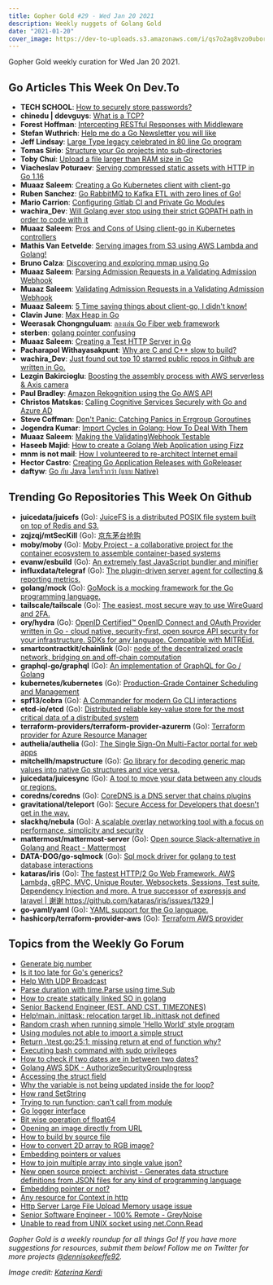 ```yaml
---
title: Gopher Gold #29 - Wed Jan 20 2021
description: Weekly nuggets of Golang Gold
date: "2021-01-20"
cover_image: https://dev-to-uploads.s3.amazonaws.com/i/qs7o2ag8vzo0uborgc7v.png
---
```


Gopher Gold weekly curation for Wed Jan 20 2021.

<Ad />

## Go Articles This Week On Dev.To

- **TECH SCHOOL**: [How to securely store passwords?](https://dev.to/techschoolguru/how-to-securely-store-passwords-3cg7)
- **chinedu | ddevguys**: [What is a TCP?](https://dev.to/chinedu/what-is-a-tcp-3gc6)
- **Forest Hoffman**: [Intercepting RESTful Responses with Middleware](https://dev.to/foresthoffman/intercepting-restful-responses-with-middleware-4b64)
- **Stefan Wuthrich**: [Help me do a Go Newsletter you will like](https://dev.to/golangch/help-me-do-a-go-newsletter-you-will-like-19f3)
- **Jeff Lindsay**: [Large Type legacy celebrated in 80 line Go program](https://dev.to/progrium/large-type-legacy-celebrated-in-80-line-go-program-1mob)
- **Tomas Sirio**: [Structure your Go projects into sub-directories](https://dev.to/tomassirio/structure-your-go-projects-into-sub-directories-209g)
- **Toby Chui**: [Upload a file larger than RAM size in Go](https://dev.to/tobychui/upload-a-file-larger-than-ram-size-in-go-4m2i)
- **Viacheslav Poturaev**: [Serving compressed static assets with HTTP in Go 1.16](https://dev.to/vearutop/serving-compressed-static-assets-with-http-in-go-1-16-55bb)
- **Muaaz Saleem**: [Creating a Go Kubernetes client with client-go](https://dev.to/muaazsaleem/creating-a-go-kubernetes-client-with-client-go-jlf)
- **Ruben Sanchez**: [Go RabbitMQ to Kafka ETL with zero lines of Go!](https://dev.to/rubenwap/go-rabbitmq-to-kafka-etl-with-zero-lines-of-go-1b83)
- **Mario Carrion**: [Configuring Gitlab CI and Private Go Modules](https://dev.to/mariocarrion/configuring-gitlab-ci-and-private-go-modules-46h7)
- **wachira_Dev**: [Will Golang ever stop using their strict GOPATH path in order to code with it](https://dev.to/tesh254/will-golang-ever-stop-using-their-strict-gopath-paths-in-order-to-code-with-it-5e73)
- **Muaaz Saleem**: [Pros and Cons of Using client-go in Kubernetes controllers](https://dev.to/muaazsaleem/pros-and-cons-of-using-client-go-in-kubernetes-controllers-25fa)
- **Mathis Van Eetvelde**: [Serving images from S3 using AWS Lambda and Golang!](https://dev.to/mathisco01/serving-images-from-s3-using-aws-lambda-and-golang-2lcf)
- **Bruno Calza**: [Discovering and exploring mmap using Go](https://dev.to/brunocalza/discovering-and-exploring-mmap-using-go-54h1)
- **Muaaz Saleem**: [Parsing Admission Requests in a Validating Admission Webhook](https://dev.to/muaazsaleem/parsing-admission-requests-in-a-validating-admission-webhook-371b)
- **Muaaz Saleem**: [Validating Admission Requests in a Validating Admission Webhook](https://dev.to/muaazsaleem/making-the-validatingwebhook-testable-15h)
- **Muaaz Saleem**: [5 Time saving things about client-go, I didn't know!](https://dev.to/muaazsaleem/5-time-saving-things-about-client-go-i-didn-t-know-31ji)
- **Clavin June**: [Max Heap in Go](https://dev.to/clavinjune/max-heap-in-go-43ag)
- **Weerasak Chongnguluam**: [ลองเล่น Go Fiber web framework](https://dev.to/iporsut/go-fiber-web-framework-1j1d)
- **sterben**: [golang pointer confusing](https://dev.to/schwarzsterben/golang-pointer-confusing-2pn8)
- **Muaaz Saleem**: [Creating a Test HTTP Server in Go](https://dev.to/muaazsaleem/creating-a-test-http-server-in-go-2349)
- **Pacharapol Withayasakpunt**: [Why are C and C++ slow to build?](https://dev.to/patarapolw/why-are-c-and-c-slow-to-build-38og)
- **wachira_Dev**: [Just found out top 10 starred public repos in Github are written in Go.](https://dev.to/tesh254/just-found-out-top-10-starred-public-repos-in-github-are-in-go-496g)
- **Lezgin Bakircioglu**: [Boosting the assembly process with AWS serverless & Axis camera](https://dev.to/dwtech/boosting-the-assembly-process-with-aws-serverless-axis-camera-3oin)
- **Paul Bradley**: [Amazon Rekognition using the Go AWS API](https://dev.to/nhsdeveloper/amazon-rekognition-using-the-go-aws-api-3lkb)
- **Christos Matskas**: [Calling Cognitive Services Securely with Go and Azure AD](https://dev.to/425show/calling-cognitive-services-securely-with-go-and-azure-ad-1e83)
- **Steve Coffman**: [Don't Panic: Catching Panics in Errgroup Goroutines](https://dev.to/stevenacoffman/don-t-panic-catching-panics-in-errgroup-5hn)
- **Jogendra Kumar**: [Import Cycles in Golang: How To Deal With Them](https://dev.to/jogendra/import-cycles-in-golang-how-to-deal-with-them-4ef3)
- **Muaaz Saleem**: [Making the ValidatingWebhook Testable](https://dev.to/muaazsaleem/making-the-validatingwebhook-testable-4ao3)
- **Haseeb Majid**: [How to create a Golang Web Application using Fizz](https://dev.to/hmajid2301/how-to-create-a-golang-web-application-using-fizz-275b)
- **mnm is not mail**: [How I volunteered to re-architect Internet email](https://dev.to/mnmnotmail/how-i-volunteered-to-re-architect-internet-email-4e10)
- **Hector Castro**: [Creating Go Application Releases with GoReleaser](https://dev.to/hector/creating-go-application-releases-with-goreleaser-1hac)
- **daftyw**: [Go กับ Java ใครเร็วกว่า (แบบ Native)](https://dev.to/daftyw/go-java-native-1f97)

<Ad />

## Trending Go Repositories This Week On Github

- **juicedata/juicefs** (Go): [JuiceFS is a distributed POSIX file system built on top of Redis and S3.](https://github.com/juicedata/juicefs)
- **zqjzqj/mtSecKill** (Go): [京东茅台抢购](https://github.com/zqjzqj/mtSecKill)
- **moby/moby** (Go): [Moby Project - a collaborative project for the container ecosystem to assemble container-based systems](https://github.com/moby/moby)
- **evanw/esbuild** (Go): [An extremely fast JavaScript bundler and minifier](https://github.com/evanw/esbuild)
- **influxdata/telegraf** (Go): [The plugin-driven server agent for collecting & reporting metrics.](https://github.com/influxdata/telegraf)
- **golang/mock** (Go): [GoMock is a mocking framework for the Go programming language.](https://github.com/golang/mock)
- **tailscale/tailscale** (Go): [The easiest, most secure way to use WireGuard and 2FA.](https://github.com/tailscale/tailscale)
- **ory/hydra** (Go): [OpenID Certified™ OpenID Connect and OAuth Provider written in Go - cloud native, security-first, open source API security for your infrastructure. SDKs for any language. Compatible with MITREid.](https://github.com/ory/hydra)
- **smartcontractkit/chainlink** (Go): [node of the decentralized oracle network, bridging on and off-chain computation](https://github.com/smartcontractkit/chainlink)
- **graphql-go/graphql** (Go): [An implementation of GraphQL for Go / Golang](https://github.com/graphql-go/graphql)
- **kubernetes/kubernetes** (Go): [Production-Grade Container Scheduling and Management](https://github.com/kubernetes/kubernetes)
- **spf13/cobra** (Go): [A Commander for modern Go CLI interactions](https://github.com/spf13/cobra)
- **etcd-io/etcd** (Go): [Distributed reliable key-value store for the most critical data of a distributed system](https://github.com/etcd-io/etcd)
- **terraform-providers/terraform-provider-azurerm** (Go): [Terraform provider for Azure Resource Manager](https://github.com/terraform-providers/terraform-provider-azurerm)
- **authelia/authelia** (Go): [The Single Sign-On Multi-Factor portal for web apps](https://github.com/authelia/authelia)
- **mitchellh/mapstructure** (Go): [Go library for decoding generic map values into native Go structures and vice versa.](https://github.com/mitchellh/mapstructure)
- **juicedata/juicesync** (Go): [A tool to move your data between any clouds or regions.](https://github.com/juicedata/juicesync)
- **coredns/coredns** (Go): [CoreDNS is a DNS server that chains plugins](https://github.com/coredns/coredns)
- **gravitational/teleport** (Go): [Secure Access for Developers that doesn't get in the way.](https://github.com/gravitational/teleport)
- **slackhq/nebula** (Go): [A scalable overlay networking tool with a focus on performance, simplicity and security](https://github.com/slackhq/nebula)
- **mattermost/mattermost-server** (Go): [Open source Slack-alternative in Golang and React - Mattermost](https://github.com/mattermost/mattermost-server)
- **DATA-DOG/go-sqlmock** (Go): [Sql mock driver for golang to test database interactions](https://github.com/DATA-DOG/go-sqlmock)
- **kataras/iris** (Go): [The fastest HTTP/2 Go Web Framework. AWS Lambda, gRPC, MVC, Unique Router, Websockets, Sessions, Test suite, Dependency Injection and more. A true successor of expressjs and laravel | 谢谢 https://github.com/kataras/iris/issues/1329 |](https://github.com/kataras/iris)
- **go-yaml/yaml** (Go): [YAML support for the Go language.](https://github.com/go-yaml/yaml)
- **hashicorp/terraform-provider-aws** (Go): [Terraform AWS provider](https://github.com/hashicorp/terraform-provider-aws)

<Ad />

## Topics from the Weekly Go Forum

- [Generate big number](https://forum.golangbridge.org/t/generate-big-number/22100)
- [Is it too late for Go's generics?](https://forum.golangbridge.org/t/is-it-too-late-for-gos-generics/22080)
- [Help With UDP Broadcast](https://forum.golangbridge.org/t/help-with-udp-broadcast/22036)
- [Parse duration with time.Parse using time.Sub](https://forum.golangbridge.org/t/parse-duration-with-time-parse-using-time-sub/22099)
- [How to create statically linked SO in golang](https://forum.golangbridge.org/t/how-to-create-statically-linked-so-in-golang/22073)
- [Senior Backend Engineer (EST. AND CST. TIMEZONES)](https://forum.golangbridge.org/t/senior-backend-engineer-est-and-cst-timezones/22039)
- [Help!main..inittask: relocation target lib..inittask not defined](https://forum.golangbridge.org/t/help-main-inittask-relocation-target-lib-inittask-not-defined/22069)
- [Random crash when running simple 'Hello World' style program](https://forum.golangbridge.org/t/random-crash-when-running-simple-hello-world-style-program/22049)
- [Using modules not able to import a simple struct](https://forum.golangbridge.org/t/using-modules-not-able-to-import-a-simple-struct/22087)
- [Return .\test.go:25:1: missing return at end of function why?](https://forum.golangbridge.org/t/return-test-go1-missing-return-at-end-of-function-why/22074)
- [Executing bash command with sudo privileges](https://forum.golangbridge.org/t/executing-bash-command-with-sudo-privileges/22075)
- [How to check if two dates are in between two dates?](https://forum.golangbridge.org/t/how-to-check-if-two-dates-are-in-between-two-dates/22066)
- [Golang AWS SDK - AuthorizeSecurityGroupIngress](https://forum.golangbridge.org/t/golang-aws-sdk-authorizesecuritygroupingress/22043)
- [Accessing the struct field](https://forum.golangbridge.org/t/accessing-the-struct-field/22037)
- [Why the variable is not being updated inside the for loop?](https://forum.golangbridge.org/t/why-the-variable-is-not-being-updated-inside-the-for-loop/22097)
- [How rand SetString](https://forum.golangbridge.org/t/how-rand-setstring/22095)
- [Trying to run function; can't call from module](https://forum.golangbridge.org/t/trying-to-run-function-cant-call-from-module/22092)
- [Go logger interface](https://forum.golangbridge.org/t/go-logger-interface/22060)
- [Bit wise operation of float64](https://forum.golangbridge.org/t/bit-wise-operation-of-float64/22110)
- [Opening an image directly from URL](https://forum.golangbridge.org/t/opening-an-image-directly-from-url/22065)
- [How to build by source file](https://forum.golangbridge.org/t/how-to-build-by-source-file/22055)
- [How to convert 2D array to RGB image?](https://forum.golangbridge.org/t/how-to-convert-2d-array-to-rgb-image/22064)
- [Embedding pointers or values](https://forum.golangbridge.org/t/embedding-pointers-or-values/22103)
- [How to join multiple array into single value json?](https://forum.golangbridge.org/t/how-to-join-multiple-array-into-single-value-json/22109)
- [New open source project: archivist - Generates data structure definitions from JSON files for any kind of programming language](https://forum.golangbridge.org/t/new-open-source-project-archivist-generates-data-structure-definitions-from-json-files-for-any-kind-of-programming-language/22107)
- [Embedding pointer or not?](https://forum.golangbridge.org/t/embedding-pointer-or-not/22113)
- [Any resource for Context in http](https://forum.golangbridge.org/t/any-resource-for-context-in-http/22114)
- [Http Server Large File Upload Memory usage issue](https://forum.golangbridge.org/t/http-server-large-file-upload-memory-usage-issue/22118)
- [Senior Software Engineer - 100% Remote - GreyNoise](https://forum.golangbridge.org/t/senior-software-engineer-100-remote-greynoise/22116)
- [Unable to read from UNIX socket using net.Conn.Read](https://forum.golangbridge.org/t/unable-to-read-from-unix-socket-using-net-conn-read/22120)

_Gopher Gold is a weekly roundup for all things Go! If you have more suggestions for resources, submit them below! Follow me on Twitter for more projects [@dennisokeeffe92](https://twitter.com/dennisokeeffe92)._

_Image credit: [Katerina Kerdi](https://unsplash.com/@katekerdi)_
